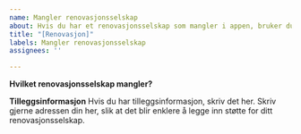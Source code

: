 ```yaml
---
name: Mangler renovasjonsselskap
about: Hvis du har et renovasjonsselskap som mangler i appen, bruker du denne malen.
title: "[Renovasjon]"
labels: Mangler renovasjonsselskap
assignees: ''

---
```


**Hvilket renovasjonsselskap mangler?**


**Tilleggsinformasjon**
Hvis du har tilleggsinformasjon, skriv det her. Skriv gjerne adressen din her, slik at det blir enklere å legge inn støtte for ditt renovasjonsselskap.
